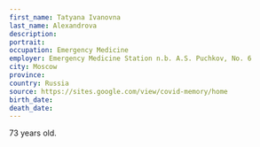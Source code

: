 ```yaml
---
first_name: Tatyana Ivanovna
last_name: Alexandrova
description: 
portrait: 
occupation: Emergency Medicine
employer: Emergency Medicine Station n.b. A.S. Puchkov, No. 6
city: Moscow
province: 
country: Russia
source: https://sites.google.com/view/covid-memory/home
birth_date: 
death_date: 
---
```


73 years old.